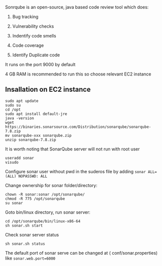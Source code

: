 Sonrqube is an open-source, java based code review tool which does:

1. Bug tracking

2. Vulnerability checks

3. Indentify code smells

4. Code coverage

5. Identify Duplicate code

It runs on the port 9000 by default

4 GB RAM is recommended to run this so choose relevant EC2 instance

## Insallation on EC2 instance
```
sudo apt update
sudo su
cd /opt
sudo apt install default-jre
java -version
wget https://binaries.sonarsource.com/Distribution/sonarqube/sonarqube-7.8.zip
mv sonarqube-xxx sonarqube.zip
unzip sonarqube-7.8.zip
```

It is worth noting that SonarQube server will not run with root user
```
useradd sonar
visudo
```
Configure sonar user without pwd in the suderos file by adding `sonar ALL=(ALL) NOPASSWD: ALL`

Change ownership for sonar folder/directory:
```
chown -R sonar:sonar /opt/sonarqube/
chmod -R 775 /opt/sonarqube
su sonar
```
Goto bin/linux directory, run sonar server:
```
cd /opt/sonarqube/bin/linux-x86-64
sh sonar.sh start
```
Check sonar server status 
```
sh sonar.sh status
```
The default port of sonar serve can be changed at ( conf/sonar.properties) like `sonar.web.port=6000`
